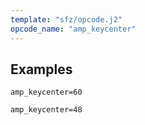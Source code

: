 ```yaml
---
template: "sfz/opcode.j2"
opcode_name: "amp_keycenter"
---
```

## Examples

```sfz
amp_keycenter=60

amp_keycenter=48
```
